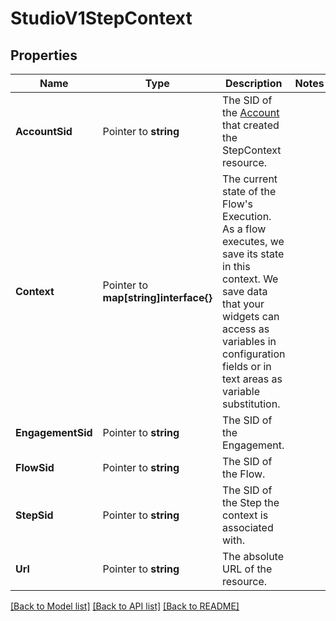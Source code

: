 # StudioV1StepContext

## Properties

Name | Type | Description | Notes
------------ | ------------- | ------------- | -------------
**AccountSid** | Pointer to **string** | The SID of the [Account](https://www.twilio.com/docs/iam/api/account) that created the StepContext resource. |
**Context** | Pointer to **map[string]interface{}** | The current state of the Flow's Execution. As a flow executes, we save its state in this context. We save data that your widgets can access as variables in configuration fields or in text areas as variable substitution. |
**EngagementSid** | Pointer to **string** | The SID of the Engagement. |
**FlowSid** | Pointer to **string** | The SID of the Flow. |
**StepSid** | Pointer to **string** | The SID of the Step the context is associated with. |
**Url** | Pointer to **string** | The absolute URL of the resource. |

[[Back to Model list]](../README.md#documentation-for-models) [[Back to API list]](../README.md#documentation-for-api-endpoints) [[Back to README]](../README.md)


